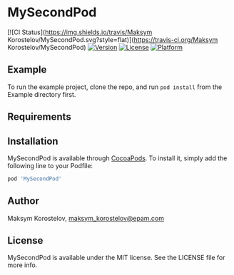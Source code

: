 # MySecondPod

[![CI Status](https://img.shields.io/travis/Maksym Korostelov/MySecondPod.svg?style=flat)](https://travis-ci.org/Maksym Korostelov/MySecondPod)
[![Version](https://img.shields.io/cocoapods/v/MySecondPod.svg?style=flat)](https://cocoapods.org/pods/MySecondPod)
[![License](https://img.shields.io/cocoapods/l/MySecondPod.svg?style=flat)](https://cocoapods.org/pods/MySecondPod)
[![Platform](https://img.shields.io/cocoapods/p/MySecondPod.svg?style=flat)](https://cocoapods.org/pods/MySecondPod)

## Example

To run the example project, clone the repo, and run `pod install` from the Example directory first.

## Requirements

## Installation

MySecondPod is available through [CocoaPods](https://cocoapods.org). To install
it, simply add the following line to your Podfile:

```ruby
pod 'MySecondPod'
```

## Author

Maksym Korostelov, maksym_korostelov@epam.com

## License

MySecondPod is available under the MIT license. See the LICENSE file for more info.
